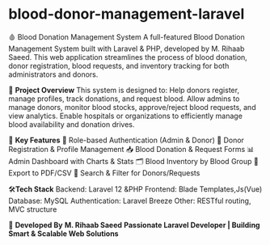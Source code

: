 # blood-donor-management-laravel
🩸 Blood Donation Management System
A full-featured Blood Donation Management System built with Laravel & PHP, developed by M. Rihaab Saeed. This web application streamlines the process of blood donation, donor registration, blood requests, and inventory tracking for both administrators and donors.

📌 **Project Overview**
This system is designed to:
Help donors register, manage profiles, track donations, and request blood.
Allow admins to manage donors, monitor blood stocks, approve/reject blood requests, and view analytics.
Enable hospitals or organizations to efficiently manage blood availability and donation drives.

🔧 **Key Features**
🔐 Role-based Authentication (Admin & Donor)
🧍 Donor Registration & Profile Management
📥 Blood Donation & Request Forms
📊 Admin Dashboard with Charts & Stats
🗂️ Blood Inventory by Blood Group
📄 Export to PDF/CSV
🔎 Search & Filter for Donors/Requests

🛠️**Tech Stack**
Backend: Laravel 12 &PHP
Frontend: Blade Templates,Js(Vue)
Database: MySQL
Authentication: Laravel Breeze
Other: RESTful routing, MVC structure

👤 **Developed By**
**M. Rihaab Saeed**
**Passionate Laravel Developer | Building Smart & Scalable Web Solutions**
